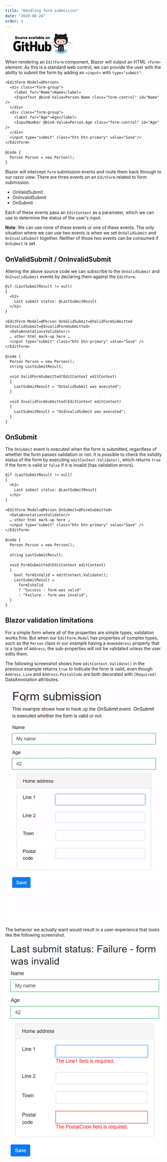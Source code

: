 ```yaml
---
title: "Handling form submission"
date: "2019-08-24"
order: 4
---
```


[![](images/SourceLink.png)](https://github.com/mrpmorris/blazor-university/tree/master/src/Forms/HandlingFormSubmission)

When rendering an `EditForm` component, Blazor will output an HTML `<form>` element.
As this is a standard web control,
we can provide the user with the ability to submit the form by adding an `<input>` with `type="submit"`.

```razor
<EditForm Model=@Person>
  <div class="form-group">
    <label for="Name">Name</label>
    <InputText @bind-Value=Person.Name class="form-control" id="Name" />
  </div>
  <div class="form-group">
    <label for="Age">Age</label>
    <InputNumber @bind-Value=Person.Age class="form-control" id="Age" />
  </div>
  <input type="submit" class="btn btn-primary" value="Save"/>
</EditForm>

@code {
  Person Person = new Person();
}
```

Blazor will intercept `form` submission events and route them back through to our razor view.
There are three events on an `EditForm` related to form submission.

- OnValidSubmit
- OnInvalidSubmit
- OnSubmit

Each of these events pass an `EditContext` as a parameter, which we can use to determine the status of the user's input.

**Note**: We can use none of these events or one of these events.
The only situation where we can use two events is when we set `OnValidSubmit` and `OnInvalidSubmit` together.
Neither of those two events can be consumed if `OnSubmit` is set.

## OnValidSubmit / OnInvalidSubmit

Altering the above source code we can subscribe to the `OnValidSubmit` and `OnInvalidSubmit`
events by declaring them against the `EditForm`.

```razor
@if (LastSubmitResult != null)
{
  <h2>
    Last submit status: @LastSubmitResult
  </h2>
}

<EditForm Model=@Person OnValidSubmit=@ValidFormSubmitted OnInvalidSubmit=@InvalidFormSubmitted>
  <DataAnnotationsValidator/>
  … other html mark-up here …
  <input type="submit" class="btn btn-primary" value="Save" />
</EditForm>

@code {
  Person Person = new Person();
  string LastSubmitResult;

  void ValidFormSubmitted(EditContext editContext)
  {
    LastSubmitResult = "OnValidSubmit was executed";
  }

  void InvalidFormSubmitted(EditContext editContext)
  {
    LastSubmitResult = "OnInvalidSubmit was executed";
  }
}
```

## OnSubmit

The `OnSubmit` event is executed when the form is submitted, regardless of whether the form passes validation or not.
It is possible to check the validity status of the form by executing `editContext.Validate()`,
which returns `true` if the form is valid or `false` if it is invalid (has validation errors).

```razor
@if (LastSubmitResult != null)
{
  <h2>
    Last submit status: @LastSubmitResult
  </h2>
}

<EditForm Model=@Person OnSubmit=@FormSubmitted>
  <DataAnnotationsValidator/>
  … other html mark-up here …
  <input type="submit" class="btn btn-primary" value="Save" />
</EditForm>

@code {
  Person Person = new Person();

  string LastSubmitResult;

  void FormSubmitted(EditContext editContext)
  {
    bool formIsValid = editContext.Validate();
    LastSubmitResult =
      formIsValid
      ? "Success - form was valid"
      : "Failure - form was invalid";
  }
}
```

## Blazor validation limitations

For a simple form where all of the properties are simple types, validation works fine.
But when our `EditForm.Model` has properties of complex types, such as the `Person` class in our example having a `HomeAddress`
property that is a type of `Address`, the sub-properties will not be validated unless the user edits them.

The following screenshot shows how `editContext.Validate()` in the previous example returns `true` to indicate the form
is valid, even though `Address.Line` and `Address.PostalCode` are both decorated with `[Required]` DataAnnotation attributes.

![](images/FormValidationIncorrect.gif)

The behavior we actually want would result in a user-experience that looks like the following screenshot.

![](images/BlazorFormValidationCorrect.png)
